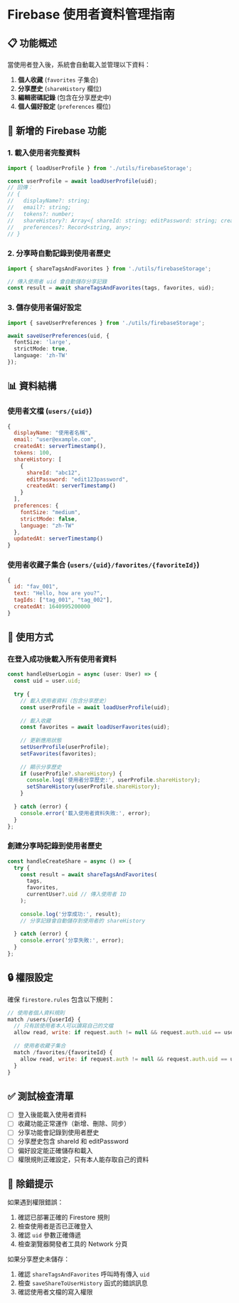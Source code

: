 # Firebase 使用者資料管理指南

## 📋 功能概述

當使用者登入後，系統會自動載入並管理以下資料：

1. **個人收藏** (`favorites` 子集合)
2. **分享歷史** (`shareHistory` 欄位)
3. **編輯密碼記錄** (包含在分享歷史中)
4. **個人偏好設定** (`preferences` 欄位)

## 🔧 新增的 Firebase 功能

### 1. 載入使用者完整資料
```typescript
import { loadUserProfile } from './utils/firebaseStorage';

const userProfile = await loadUserProfile(uid);
// 回傳：
// {
//   displayName?: string;
//   email?: string;
//   tokens?: number;
//   shareHistory?: Array<{ shareId: string; editPassword: string; createdAt: any }>;
//   preferences?: Record<string, any>;
// }
```

### 2. 分享時自動記錄到使用者歷史
```typescript
import { shareTagsAndFavorites } from './utils/firebaseStorage';

// 傳入使用者 uid 會自動儲存分享記錄
const result = await shareTagsAndFavorites(tags, favorites, uid);
```

### 3. 儲存使用者偏好設定
```typescript
import { saveUserPreferences } from './utils/firebaseStorage';

await saveUserPreferences(uid, {
  fontSize: 'large',
  strictMode: true,
  language: 'zh-TW'
});
```

## 📊 資料結構

### 使用者文檔 (`users/{uid}`)
```javascript
{
  displayName: "使用者名稱",
  email: "user@example.com",
  createdAt: serverTimestamp(),
  tokens: 100,
  shareHistory: [
    {
      shareId: "abc12",
      editPassword: "edit123password",
      createdAt: serverTimestamp()
    }
  ],
  preferences: {
    fontSize: "medium",
    strictMode: false,
    language: "zh-TW"
  },
  updatedAt: serverTimestamp()
}
```

### 使用者收藏子集合 (`users/{uid}/favorites/{favoriteId}`)
```javascript
{
  id: "fav_001",
  text: "Hello, how are you?",
  tagIds: ["tag_001", "tag_002"],
  createdAt: 1640995200000
}
```

## 🚀 使用方式

### 在登入成功後載入所有使用者資料
```typescript
const handleUserLogin = async (user: User) => {
  const uid = user.uid;
  
  try {
    // 載入使用者資料（包含分享歷史）
    const userProfile = await loadUserProfile(uid);
    
    // 載入收藏
    const favorites = await loadUserFavorites(uid);
    
    // 更新應用狀態
    setUserProfile(userProfile);
    setFavorites(favorites);
    
    // 顯示分享歷史
    if (userProfile?.shareHistory) {
      console.log('使用者分享歷史:', userProfile.shareHistory);
      setShareHistory(userProfile.shareHistory);
    }
    
  } catch (error) {
    console.error('載入使用者資料失敗:', error);
  }
};
```

### 創建分享時記錄到使用者歷史
```typescript
const handleCreateShare = async () => {
  try {
    const result = await shareTagsAndFavorites(
      tags, 
      favorites, 
      currentUser?.uid // 傳入使用者 ID
    );
    
    console.log('分享成功:', result);
    // 分享記錄會自動儲存到使用者的 shareHistory
    
  } catch (error) {
    console.error('分享失敗:', error);
  }
};
```

## 🔒 權限設定

確保 `firestore.rules` 包含以下規則：

```javascript
// 使用者個人資料規則
match /users/{userId} {
  // 只有該使用者本人可以讀寫自己的文檔
  allow read, write: if request.auth != null && request.auth.uid == userId;
  
  // 使用者收藏子集合
  match /favorites/{favoriteId} {
    allow read, write: if request.auth != null && request.auth.uid == userId;
  }
}
```

## ✅ 測試檢查清單

- [ ] 登入後能載入使用者資料
- [ ] 收藏功能正常運作（新增、刪除、同步）
- [ ] 分享功能會記錄到使用者歷史
- [ ] 分享歷史包含 shareId 和 editPassword
- [ ] 偏好設定能正確儲存和載入
- [ ] 權限規則正確設定，只有本人能存取自己的資料

## 🐛 除錯提示

如果遇到權限錯誤：
1. 確認已部署正確的 Firestore 規則
2. 檢查使用者是否已正確登入
3. 確認 `uid` 參數正確傳遞
4. 檢查瀏覽器開發者工具的 Network 分頁

如果分享歷史未儲存：
1. 確認 `shareTagsAndFavorites` 呼叫時有傳入 `uid`
2. 檢查 `saveShareToUserHistory` 函式的錯誤訊息
3. 確認使用者文檔的寫入權限 